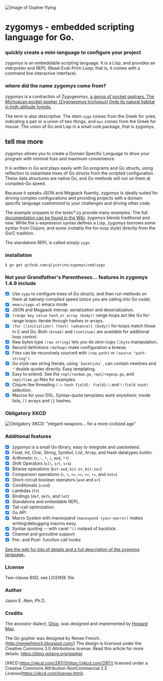 ![Image of Gopher flying](https://github.com/glycerine/zygomys/blob/master/media/biplane.png)

# zygomys - embedded scripting language for Go.

### quickly create a mini-language to configure your project

zygomys is an embeddable scripting language. It is a Lisp, and
provides an interpreter and REPL (Read-Eval-Print-Loop;
that is, it comes with a command line interactive interface).

### where did the name zygomys come from?

zygomys is a contraction of Zygogeomys, [a genus of pocket gophers. The Michoacan pocket gopher (Zygogeomys trichopus) finds its natural habitat in high-altitude forests.](https://en.wikipedia.org/wiki/Michoacan_pocket_gopher)

The term is also descriptive. The stem `zygo` comes from the Greek for yoke, indicating a pair or a union of two things, and `mys` comes from the Greek for mouse. The union of Go and Lisp in a small cute package, that is zygomys.

## tell me more

zygomys allows you to create a Domain Specific Language to drive
your program with minimal fuss and maximum convenience.

It is written in Go and plays easily with Go programs
and Go structs, using reflection to instantiate trees of Go structs
from the scripted configuration. These data structures are native
Go, and Go methods will run on them at compiled-Go speed.

Because it speaks JSON and Msgpack fluently, zygomys is ideally suited for driving
complex configurations and providing projects with a domain specific
language customized to your challenges and driving other code.

The example snippets in the tests/*.zy provide many examples.
The full [documentation can be found in the Wiki](https://github.com/glycerine/zygomys/wiki).
zygomys blends traditional and new. While the s-expression syntax
defines a Lisp, zygomys borrows some syntax from Clojure,
and some (notably the for-loop style) directly from the Go/C tradition.

The standalone REPL is called simply `zygo`.

### installation

~~~
$ go get github.com/glycerine/zygomys/cmd/zygo
~~~

### Not your Grandfather's Parentheses... features in zygomys 1.4.9 include

 * [x] Use `zygo` to configure trees of Go structs, and then run methods on them at natively-compiled speed (since you are calling into Go code).
 * [x] `emacs/zygo.el` emacs mode
 * [x] JSON and Msgpack interop: serialization and deserialization.
 * [x] `(range key value hash_or_array (body))` range loops act like Go for-range loops: iterate through hashes or arrays.
 * [x] `(for [(initializer) (test) (advance)] (body))` for-loops match those in C and Go. Both `(break)` and `(continue)` are available for additional loop control.
 * [x] Raw bytes type `(raw string)` lets you do zero-copy `[]byte` manipulation.
 * [x] Record definitions `(defmap)` make configuration a breeze.
 * [x] Files can be recursively sourced with `(req path)` or `(source "path-string")`.
 * [x] Go style raw string literals, using `` `backticks` ``, can contain newlines and `"` double quotes directly. Easy templating.
 * [x] Easy to extend. See the `repl/random.go`, `repl/regexp.go`, and `repl/time.go` files for examples.
 * [x] Clojure like threading `(-> hash field1: field2:)` and `(:field hash)` selection. 
 * [x] Macros for your DSL. Syntax-quote templates work *anywhere*; inside lists, `[]` arrays and `{}` hashes.

### Obligatory XKCD

![Obligatory XKCD: "elegant weapons... for a more civilized age"](http://imgs.xkcd.com/comics/lisp_cycles.png)


### Additional features

 * [x] zygomys is a small Go library, easy to integrate and use/extend.
 * [x] Float, Int, Char, String, Symbol, List, Array, and Hash datatypes builtin.
 * [x] Arithmetic (`+`, `-`, `*`, `/`, `mod`, `**`)
 * [x] Shift Operators (`sll`, `srl`, `sra`)
 * [x] Bitwise operations (`bit-and`, `bit-or`, `bit-xor`)
 * [x] Comparison operations (`<`, `>`, `<=`, `>=`, `==`, `!=`, and `not=`)
 * [x] Short-circuit boolean operators (`and` and `or`)
 * [x] Conditionals (`cond`)
 * [x] Lambdas (`fn`)
 * [x] Bindings (`def`, `defn`, and `let`)
 * [x] Standalone and embedable REPL.
 * [x] Tail-call optimization
 * [x] Go API
 * [x] Macro System with macexpand `(macexpand (your-macro))` makes writing/debugging macros easy. 
 * [x] Syntax quoting -- with caret `^()` instead of backtick.
 * [x] Channel and goroutine support
 * [x] Pre- and Post- function call hooks

[See the wiki for lots of details and a full description of the zygomys language.](https://github.com/glycerine/zygomys/wiki).


### License

Two-clause BSD, see LICENSE file.

### Author

Jason E. Aten, Ph.D.

### Credits

The ancestor dialect, [Glisp](https://github.com/zhemao/glisp), was designed and implemented by [Howard Mao](https://zhehaomao.com/).

The Go gopher was designed by Renee French. (http://reneefrench.blogspot.com/)
The design is licensed under the Creative Commons 3.0 Attributions license.
Read this article for more details: https://blog.golang.org/gopher

[XKCD https://xkcd.com/297/](https://xkcd.com/297/) licensed under a Creative Commons Attribution-NonCommercial 2.5 License(https://xkcd.com/license.html).
